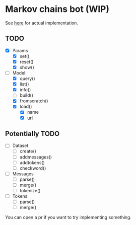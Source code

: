 # Markov chains bot (WIP)

See [here](https://github.com/krypt0nn/markov-chains) for actual implementation.

## TODO
- [x] Params
  - [x] set()
  - [x] reset()
  - [x] show()
- [ ] Model
  - [x] query()
  - [x] list()
  - [x] info()
  - [ ] build()
  - [x] fromscratch()
  - [x] load()
    - [x] name
    - [x] url
## Potentially TODO
- [ ] Dataset
  - [ ] create()
  - [ ] addmessages()
  - [ ] addtokens()
  - [ ] checkword()
- [ ] Messages
  - [ ] parse()
  - [ ] merge()
  - [ ] tokenize()
- [ ] Tokens
  - [ ] parse()
  - [ ] merge()

You can open a pr if you want to try implementing something.
